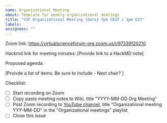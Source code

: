 ```yaml
---
name: Organizational Meeting
about: Template for weekly organizational meetings
title: "VSF Organizational Meeting {date} 7pm CEST / 1pm EST"
labels: 
assignees: ""
---
```


Zoom link:  https://virtualscienceforum-org.zoom.us/j/97339120210

Hackmd link for meeting minutes: [Provide link to a HackMD note]

Proposed agenda:

[Proivde a list of items. Be sure to include - Next chair? ]

Checklist:
- [ ] Start recording on Zoom
- [ ] Copy paste meeting notes to Wiki, title "YYYY-MM-DD Org Meeting"
- [ ] Post Zoom recording to [YouTube channel](https://www.youtube.com/channel/UCvQEx4iW7u_x3jX742kUZLw), title "Organizational meeting YYY-MM-DD" in the "Organizational meetings" playlist
- [ ] Close this issue

